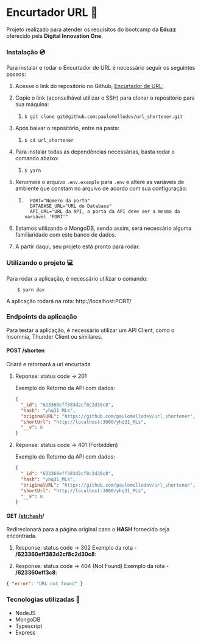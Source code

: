 # Encurtador URL :link:

Projeto realizado para atender os requisitos do bootcamp da **Eduzz** oferecido pela **Digital Innovation One**.

### Instalação :cd:

Para instalar e rodar o Encurtador de URL é necessário seguir os seguintes passos:

1. Acesse o link do repositório no Github, [Encurtador de URL](https://github.com/paulomellodev/url_shortener);

2. Copie o link (aconselhável utilizar o SSH) para clonar o repositório para sua máquina:

   1. ```terminal
      $ git clone git@github.com:paulomellodev/url_shortener.git
      ```

3. Após baixar o repositório, entre na pasta:

   1. ```terminal
      $ cd url_shortener
      ```

4. Para instalar todas as dependências necessárias, basta rodar o comando abaixo:

   1. ```terminal
      $ yarn
      ```

5. Renomeie o arquivo `.env.example` para `.env` e altere as variáveis de ambiente que constam no arquivo de acordo com sua configuração:

   1. ```terminal
        PORT="Número da porta"
        DATABASE_URL="URL do Database"
        API_URL="URL da API, a porta da API deve ser a mesma da variável 'PORT'"
      ```

6. Estamos utilizando o MongoDB, sendo assim, será necessário alguma familiaridade com este banco de dados.

7. A partir daqui, seu projeto está pronto para rodar.

### Utilizando o projeto :computer:

Para rodar a aplicação, é necessário utilizar o comando:

```terminal
    $ yarn dev
```

A aplicação rodará na rota: http://localhost:PORT/

### Endpoints da aplicação

Para testar a aplicação, é necessário utilizar um API Client, como o Insomnia, Thunder Client ou similares.

#### POST /shorten

Criará e retornará a url encurtada

1. Reponse: status code -> 201

   Exemplo do Retorno da API com dados:

   ```json
   {
     "_id": "623360eff383d2cf8c2d30c8",
     "hash": "yhq31_MLs",
     "originalURL": "https://github.com/paulomellodev/url_shortener",
     "shortUrl": "http://localhost:3000/yhq31_MLs",
     "__v": 0
   }
   ```

2. Reponse: status code -> 401 (Forbidden)

   Exemplo do Retorno da API com dados:

   ```json
   {
     "_id": "623360eff383d2cf8c2d30c8",
     "hash": "yhq31_MLs",
     "originalURL": "https://github.com/paulomellodev/url_shortener",
     "shortUrl": "http://localhost:3000/yhq31_MLs",
     "__v": 0
   }
   ```

#### GET /<str:hash>/

Redirecionará para a página original caso o **HASH** fornecido seja encontrada.

1. Response: status code -> 302
   Exemplo da rota - **/623360eff383d2cf8c2d30c8**:

2. Response: status code -> 404 (Not Found)
   Exemplo da rota - **/623360eff3c8**:

```json
{ "error": "URL not found" }
```

### Tecnologias utilizadas :wrench:

- NodeJS
- MongoDB
- Typescript
- Express
